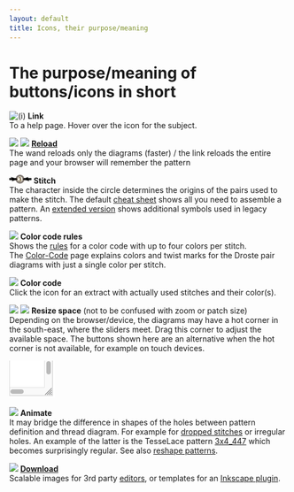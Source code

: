 ```yaml
---
layout: default
title: Icons, their purpose/meaning
---
```


The purpose/meaning of buttons/icons in short
=============================================

![(i)](/GroundForge/images/information-icon.png) **Link**  
To a help page. Hover over the icon for the subject.

![](/GroundForge/images/wand.png)
![](/GroundForge/images/link.png)
**[Reload](Undo)**  
The wand reloads only the diagrams (faster) / 
the link reloads the entire page and your browser will remember the pattern

![](images/toggle-stitch.png) **Stitch**  
The character inside the circle determines the origins 
of the pairs used to make the stitch.
The default [cheat sheet](/GroundForge/images/matrix-template.png) shows all you need to assemble a pattern.
An [extended version](/GroundForge/images/matrix-template-extended.png) 
shows additional symbols used in legacy patterns.

![](/GroundForge/images/to-color-rules.png) **Color code rules**  
Shows the [rules](color-rules) for a color code with up to four colors per stitch.  
The [Color-Code](Color-Code) page explains colors and twist marks for the Droste pair diagrams with just a single color per stitch.

![](/GroundForge/images/swatches.png) **Color code**  
Click the icon for an extract with actually used stitches and their color(s).

![](/GroundForge/images/size-inc.jpg)
![](/GroundForge/images/size-dec.jpg)
**Resize space** (not to be confused with zoom or  patch size)  
Depending on the browser/device, the diagrams may have a hot corner
in the south-east, where the sliders meet.
Drag this corner to adjust the available space. 
The buttons shown here are an alternative when the hot corner is not available, for example on touch devices. 

![](images/resize.png)

![](/GroundForge/images/animate.png) **Animate**  
It may bridge the difference in shapes of the holes between pattern definition and thread diagram. 
For example for [dropped stitches](Replace#drop-stitches) or irregular holes. 
An example of the latter is the TesseLace pattern [3x4_447](/GroundForge/tiles.html?TesseLace=3x4_447&patchWidth=12&patchHeight=12&tile=4-L8,-50F,56-O&shiftColsSW=0&shiftRowsSW=3&shiftColsSE=4&shiftRowsSE=0&)
which becomes surprisingly regular.
See also [reshape patterns](Reshape-Patterns).

![](/GroundForge/images/download.jpg) **[Download](Download)**  
Scalable images for 3rd party [editors](Reshape-Patterns#evaluated-editors),
or templates for an [Inkscape plugin](/inkscape-bobbinlace/).
